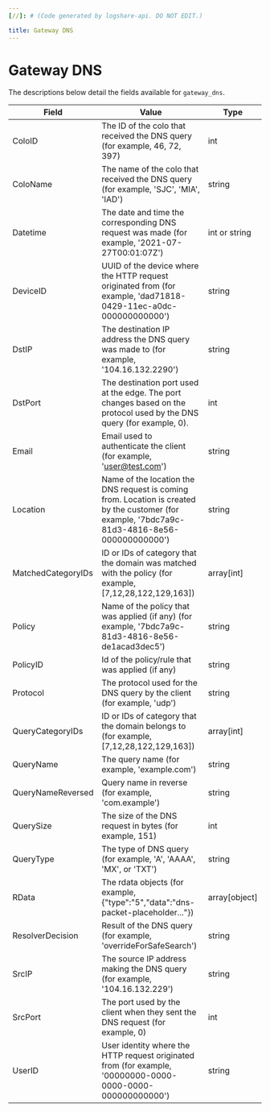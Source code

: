```yaml
---
[//]: # (Code generated by logshare-api. DO NOT EDIT.)

title: Gateway DNS
---
```


# Gateway DNS

The descriptions below detail the fields available for `gateway_dns`.

<TableWrap>

| Field | Value | Type |
| -- | -- | -- |
| ColoID | The ID of the colo that received the DNS query (for example, 46, 72, 397) | int |
| ColoName | The name of the colo that received the DNS query (for example, 'SJC', 'MIA', 'IAD') | string |
| Datetime | The date and time the corresponding DNS request was made (for example, '2021-07-27T00:01:07Z') | int or string |
| DeviceID | UUID of the device where the HTTP request originated from (for example, 'dad71818-0429-11ec-a0dc-000000000000') | string |
| DstIP | The destination IP address the DNS query was made to (for example, '104.16.132.2290') | string |
| DstPort | The destination port used at the edge. The port changes based on the protocol used by the DNS query (for example, 0). | int |
| Email | Email used to authenticate the client (for example, 'user@test.com') | string |
| Location | Name of the location the DNS request is coming from. Location is created by the customer (for example, '7bdc7a9c-81d3-4816-8e56-000000000000') | string |
| MatchedCategoryIDs | ID or IDs of category that the domain was matched with the policy (for example, \[7,12,28,122,129,163]) | array\[int] |
| Policy | Name of the policy that was applied (if any) (for example, '7bdc7a9c-81d3-4816-8e56-de1acad3dec5') | string |
| PolicyID | Id of the policy/rule that was applied (if any) | string |
| Protocol | The protocol used for the DNS query by the client (for example, 'udp') | string |
| QueryCategoryIDs | ID or IDs of category that the domain belongs to (for example, \[7,12,28,122,129,163]) | array\[int] |
| QueryName | The query name (for example, 'example.com') | string |
| QueryNameReversed | Query name in reverse (for example, 'com.example') | string |
| QuerySize | The size of the DNS request in bytes (for example, 151) | int |
| QueryType | The type of DNS query (for example, 'A', 'AAAA', 'MX', or 'TXT') | string |
| RData | The rdata objects (for example, {"type":"5","data":"dns-packet-placeholder..."}) | array\[object] |
| ResolverDecision | Result of the DNS query (for example, 'overrideForSafeSearch') | string |
| SrcIP | The source IP address making the DNS query (for example, '104.16.132.229') | string |
| SrcPort | The port used by the client when they sent the DNS request (for example, 0) | int |
| UserID | User identity where the HTTP request originated from (for example, '00000000-0000-0000-0000-000000000000') | string |

</TableWrap>

